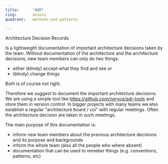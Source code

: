 ```yaml
---
title:      "ADR"
ring:       assess
quadrant:   methods-and-patterns

---
```

Architecture Decision Records

Is a lightweight documentation of important architecture decisions taken by the team.
Without documentation of the architecture and the architecture decisions, new team members can only do two things:
* either (blindy) accept what they find and see  or
* (blindy) change things

Both is of course not right.

Therefore we suggest to document the important architecture decisions. We are using a simple tool like https://github.com/npryce/adr-tools and store them in version control.
In bigger projects with many teams we also establish a regular "architecture board / coi" with regular meetings.
Often the architecture decision are taken in such meetings.

The main purpose of this documentation is:
* inform new team members about the previous architecture decisions and its purpose and backgrounds
* inform the whole team (also all the people who where absent)
* documentation that can be used to remeber things (e.g. conventions, patterns, etc)




